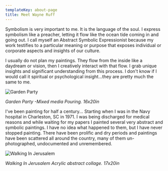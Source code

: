 ```yaml
---
templateKey: about-page
title: Meet Wayne Ruff
---
```

Symbolism is very important to me. It is the language of the soul. I express symbolism like a preacher, letting it flow like the ocean tide coming in and going out. I call myself an Abstract Symbolic Expressionist because my work testifies to a particular meaning or purpose that exposes individual or corporate aspects and insights of our culture.

I usually do not plan my paintings. They flow from the inside like a daydream or vision, then I creatively interact with that flow. I grab unique insights and significant understanding from this process. I don't know if I would call it spiritual or psychological insight...they are pretty much the same to me. 

![Garden Party](/img/gardenparty.jpg "Garden Party ")

_Garden Party -Mixed media Pouring. 16x20in_

I've been painting for half a century... Starting when I was in the Navy hospital in Charleston, SC in 1971. I was being discharged for medical reasons and while waiting for my papers I painted several very abstract and symbolic paintings. I have no idea what happened to them, but I have never stopped painting. There have been prolific and dry periods and paintings have been scattered all around the country, many of them un-photographed, undocumented and unremembered.

![Walking In Jerusalem](/img/walkinginjerusalem.jpg "Walking In Jerusalem")

_Walking In Jerusalem Acrylic abstract collage. 17x20in_

